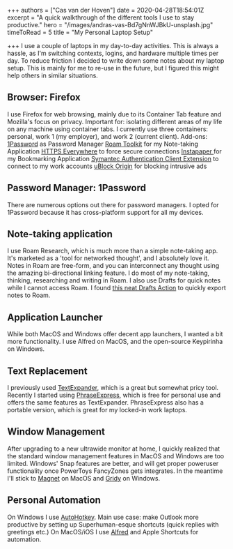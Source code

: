 +++
authors = ["Cas van der Hoven"]
date = 2020-04-28T18:54:01Z
excerpt = "A quick walkthrough of the different tools I use to stay productive."
hero = "/images/andras-vas-Bd7gNnWJBkU-unsplash.jpg"
timeToRead = 5
title = "My Personal Laptop Setup"

+++
I use a couple of laptops in my day-to-day activities. This is always a hassle, as I'm switching contexts, logins, and hardware multiple times per day. To reduce friction I decided to write down some notes about my laptop setup. This is mainly for me to re-use in the future, but I figured this might help others in similar situations.

## Browser: Firefox

I use Firefox for web browsing, mainly due to its Container Tab feature and Mozilla's focus on privacy.
Important for: isolating different areas of my life on any machine using container tabs. I currently use three containers: personal, work 1 (my employer), and work 2 (current client).
Add-ons:
[1Password](https://1password.com/) as Password Manager
[Roam Toolkit](https://github.com/roam-unofficial/roam-toolkit/) for my Note-taking Application
[HTTPS Everywhere](https://addons.mozilla.org/nl/firefox/addon/https-everywhere/) to force secure connections
[Instapaper ](https://www.instapaper.com/)for my Bookmarking Application
[Symantec Authentication Client Extension](https://addons.mozilla.org/nl/firefox/addon/symantec-mpkic-extension/) to connect to my work accounts
[uBlock Origin](https://addons.mozilla.org/nl/firefox/addon/ublock-origin/) for blocking intrusive ads

## Password Manager: 1Password

There are numerous options out there for password managers. I opted for 1Password because it has cross-platform support for all my devices.

## Note-taking application

I use Roam Research, which is much more than a simple note-taking app. It's marketed as a 'tool for networked thought', and I absolutely love it. Notes in Roam are free-form, and you can interconnect any thought using the amazing bi-directional linking feature. I do most of my note-taking, thinking, researching and writing in Roam.
I also use Drafts for quick notes while I cannot access Roam. I found [this neat Drafts Action](https://actions.getdrafts.com/a/162) to quickly export notes to Roam.

## Application Launcher

While both MacOS and Windows offer decent app launchers, I wanted a bit more functionality. I use Alfred on MacOS, and the open-source Keypirinha on Windows.

## Text Replacement

I previously used [TextExpander](https://textexpander.com/), which is a great but somewhat pricy tool.
Recently I started using [PhraseExpress](https://www.phraseexpress.com/), which is free for personal use and offers the same features as TextExpander. PhraseExpress also has a portable version, which is great for my locked-in work laptops.

## Window Management

After upgrading to a new ultrawide monitor at home, I quickly realized that the standard window management features in MacOS and Windows are too limited. Windows' Snap features are better, and will get proper poweruser functionality once PowerToys FancyZones gets integrates. In the meantime I'll stick to [Magnet](https://magnet.crowdcafe.com/) on MacOS and [Gridy](https://sector-seven.com/software/gridy) on Windows.

## Personal Automation

On Windows I use [AutoHotkey](https://www.autohotkey.com/). Main use case: make Outlook more productive by setting up Superhuman-esque shortcuts (quick replies with greetings etc.)
On MacOS/iOS I use [Alfred](https://www.alfredapp.com/) and Apple Shortcuts for automation.